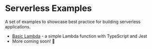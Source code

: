 # Serverless Examples

A set of examples to showcase best practice for building serverless applications.

- [Basic Lambda](/basic-lambda) - a simple Lambda function with TypeScript and Jest
- More coming soon! 🙏
